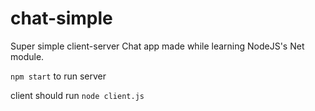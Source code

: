 # chat-simple

Super simple client-server Chat app made while learning NodeJS's Net module.

`npm start` to run server

client should run `node client.js`
